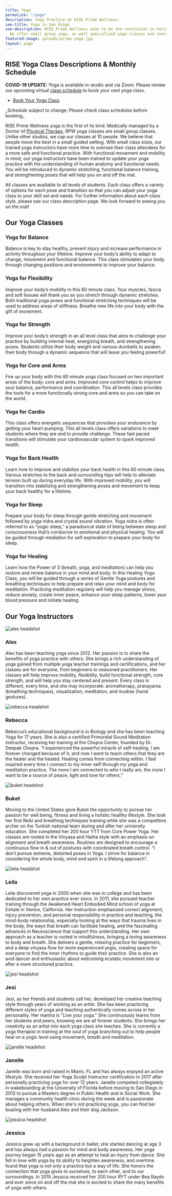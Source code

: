 ```yaml
---
title: Yoga
permalink: "/yoga"
description: Yoga Practice at RISE Prime Wellness.
seo-title: Yoga in San Diego
seo-description: RISE Prime Wellness aims to be the revolution in holistic yoga practice.
  We offer small group yoga, as well specialized yoga classes and courses.
featured-image: uploads/prime-yoga.jpg
layout: page
---
```


## RISE Yoga Class Descriptions & Monthly Schedule

**COVID-19 UPDATE:** Yoga is available in-studio and via Zoom. Please review our upcoming virtual <a href="https://www.vagaro.com/riseprimewellness/classes" target="_blank">class schedule</a> to book your next yoga class.

<!-- Vagaro Yoga Booking Button -->
<ul class="actions">
  <li><a href="https://www.vagaro.com/riseprimewellness/classes" class="button special book-btn" target="_blank">Book Your Yoga Class</a></li>
</ul>
_Schedule subject to change; Please check class schedules before booking_

RISE Prime Wellness yoga is the first of its kind. Medically managed by a Doctor of [Physical Therapy](/physical-therapy), RPW yoga classes are small group classes. Unlike other studios, we cap our classes at 10 people. We believe that people move the best in a small guided setting. With small class sizes, our trained yoga instructors have more time to oversee their class attendees for a more safe and functional practice. With functional movement and mobility in mind, our yoga instructors have been trained to update your yoga practice with the understanding of human anatomy and functional needs. You will be introduced to dynamic stretching, functional balance training, and strengthening poses that will help you on and off the mat.

All classes are available to all levels of students. Each class offers a variety of options for each pose and transition so that you can adjust your yoga class to your skill set and needs. For further information about each class style, please see our class description page. We look forward to seeing you on the mat!

## Our Yoga Classes
<!-- Yoga class descriptions -->
<section id="flex-section">
  <div class="yoga-class-description">
    <h3>Yoga for Balance</h3>
    <p>Balance is key to stay healthy, prevent injury and increase performance in activity throughout your lifetime. Improve your body’s ability to adapt to change, movement and functional balance. This class stimulates your body through changing positions and environments to improve your balance.</p>
  </div>
  <div class="yoga-class-description">
    <h3>Yoga for Flexibility</h3>
    <p>Improve your body’s mobility in this 60 minute class. Your muscles, fascia and soft tissues will thank you as you stretch through dynamic stretches. Both traditional yoga poses and functional stretching techniques will be used to address areas of stiffness. Breathe new life into your body with the gift of movement.</p>
  </div>
  <div class="yoga-class-description">
    <h3>Yoga for Strength</h3>
    <p>Improve your body’s strength in an all level class that aims to challenge your practice by building internal heat, energizing breath, and strengthening poses. Students utilize their body weight and various dumbells to awaken their body through a dynamic sequence that will leave you feeling powerful!</p>
  </div>
</section>
<section id="flex-section">
  <div class="yoga-class-description">
    <h3>Yoga for Core and Arms</h3>
    <p>Fire up your body with this 60 minute yoga class focused on two important areas of the body: core and arms. Improved core control helps to improve your balance, performance and coordination. This all levels class provides the tools for a more functionally strong core and arms so you can take on the world.</p>
  </div>
  <div class="yoga-class-description">
    <h3>Yoga for Cardio</h3>
    <p>This class offers energetic sequences that provokes your endurance by getting your heart pumping. This all levels class offers variations to meet students where they are and to provide challenge. These fast paced transitions will stimulate your cardiovascular system to spark improved health.</p>
  </div>
  <div class="yoga-class-description">
    <h3>Yoga for Back Health</h3>
    <p>Learn how to improve and stabilize your back health in this 60 minute class. Various stretches to the back and surrounding hips will help to alleviate tension built up during everyday life. With improved mobility, you will transition into stabilizing and strengthening poses and movement to keep your back healthy for a lifetime.</p>
  </div>
</section>
<section id="flex-section">
  <div class="yoga-class-description">
    <h3>Yoga for Sleep</h3>
    <p>Prepare your body for sleep through gentle stretching and movement followed by yoga nidra and crystal sound vibration. Yoga nidra is often referred to as “yogic sleep,” a paradoxical state of being between sleep and consciousness that’s conducive to emotional and physical healing. You will be guided through mediation for self exploration to prepare your body for sleep.</p>
  </div>
  <div class="yoga-class-description">
    <h3>Yoga for Healing</h3>
    <p>Learn how the Power of 3 (breath, yoga, and meditation) can help you restore and renew balance in your mind and body. In this Healing Yoga Class, you will be guided through a series of Gentle Yoga postures and breathing techniques to help prepare and relax your mind and body for meditation. Practicing meditation regularly will help you manage stress, reduce anxiety, create inner peace, enhance your sleep patterns, lower your blood pressure and initiate healing.</p>
  </div>
  <div class="yoga-class-description">
    <!-- Place Next Yoga Class Here -->
  </div>
</section>

## Our Yoga Instructors
<!-- Yoga instructor bios -->
<section id="flex-section">
  <div class="yoga-instructor-bio">
    <img src="https://res.cloudinary.com/zheisey/image/upload/f_auto/Prime/alex.jpg" alt="alex headshot">
    <h3>Alex</h3>
    <p>Alex has been teaching yoga since 2012. Her passion is to share the benefits of yoga practice with others. She brings a rich understanding of yoga gained from multiple yoga teacher trainings and certifications, and her classes are for everyone, from beginners to seasoned practitioners. Her classes will help improve mobility, flexibility, build functional strength, core strength, and will help you stay centered and present. Every class is different, every time, and she may incorporate: aromatherapy, pranayama (breathing techniques), visualization, meditation, and mudras (hand gestures).</p>
  </div>
  <div class="yoga-instructor-bio">
    <img src="https://res.cloudinary.com/zheisey/image/upload/f_auto/Prime/rebecca.jpg" alt="rebecca headshot">
    <h3>Rebecca</h3>
    <p>Rebecca’s educational background is in Biology and she has been teaching Yoga for 17 years. She is also a certified Primordial Sound Meditation instructor, receiving her training at the Chopra Center, founded by Dr. Deepak Chopra. “I experienced the powerful miracle of self-healing. I am forever changed because of it, and now I want to teach others that they are the healer and the healed. Healing comes from connecting within. I feel inspired every time I connect to my inner-self through my yoga and meditation practice. The more I am connected to who I really am, the more I want to be a source of peace, light and love for others.”</p>
  </div>
  <div class="yoga-instructor-bio">
    <img src="https://res.cloudinary.com/zheisey/image/upload/f_auto/Prime/buket.jpg" alt="buket headshot">
    <h3>Buket</h3>
    <p>Moving to the United States gave Buket the opportunity to pursue her passion for well being, fitness and living a holistic healthy lifestyle. She took her first Reiki and breathing techniques training while she was a competitive archer on the Turkish national team during and after her university education. She completed her 200 hour YTT from Core Power Yoga. Her classes are rooted in the Vinyasa and Hatha style with an emphasis on alignment and breath awareness. Routines are designed to encourage a continuous flow in & out of postures with coordinated breath control. “I don’t pursue extreme, distorted poses in Yoga. I strive for balance in considering the whole body, mind and spirit in a lifelong approach”.</p>
  </div>
</section>
<section id="flex-section">
  <div class="yoga-instructor-bio">
    <img src="https://res.cloudinary.com/zheisey/image/upload/f_auto/Prime/leila.jpg" alt="leila headshot">
    <h3>Leila</h3>
    <p>Leila discovered yoga in 2000 when she was in college and has been dedicated to her own practice ever since. In 2011, she pursued teacher training through the Awakened Heart Embodied Mind school of yoga at Exhale in Venice, California. Her instruction emphasized correct alignment, injury prevention, and personal responsibility in practice and teaching, the mind-body relationship, especially looking at the ways that trauma lives in the body, the ways that breath can facilitate healing, and the fascinating advances in Neuroscience that support this understanding. Her own approach as a teacher is rooted in mindfulness, bringing a loving awareness to body and breath. She delivers a gentle, relaxing practice for beginners, and a deep vinyasa flow for more experienced yogis, creating space for everyone to find the inner rhythms to guide their practice. She is also an avid dancer and enthusiastic about welcoming ecstatic movement into or after a more structured practice.</p>
  </div>
  <div class="yoga-instructor-bio">
    <img src="https://res.cloudinary.com/zheisey/image/upload/f_auto/Prime/jesi.jpg" alt="jesi headshot">
    <h3>Jesi</h3>
    <p>Jesi, as her friends and students call her, developed her creative teaching style through years of working as an artist. She has been practicing different styles of yoga and teaching authentically comes across in her personality. Her mantra is "Live your yoga." She continuously learns from her students and peers, knowing we are all forever students. She brings her creativity as an artist into each yoga class she teaches. She is currently a yoga therapist in training at the soul of yoga branching out to help people heal on a yogic level using movement, breath and meditation.</p>
  </div>
  <div class="yoga-instructor-bio">
    <img src="https://res.cloudinary.com/zheisey/image/upload/f_auto/Prime/janelle.jpg" alt="janelle headshot">
    <h3>Janelle</h3>
    <p>Janelle was born and raised in Miami, FL and has always enjoyed an active lifestyle. She received her Yoga Sculpt Instructor certification in 2017 after personally practicing yoga for over 12 years. Janelle competed collegiately in wakeboarding at the University of Florida before moving to San Diego in 2012 to pursue a Masters degree in Public Health and in Social Work. She manages a community health clinic during the week and is passionate about helping others. When she's not practicing yoga, you can find her boating with her husband Alex and their dog Jackson.</p>
  </div>
</section>
<section id="flex-section">
  <div class="yoga-instructor-bio">
    <img src="https://res.cloudinary.com/zheisey/image/upload/f_auto/Prime/jessica.jpg" alt="jessica headshot">
    <h3>Jessica</h3>
    <p>Jessica grew up with a background in ballet, she started dancing at age 3 and has always had a passion for mind and body awareness. Her yoga journey began 15 years ago as an attempt to heal an injury from dance. She fell in love with yoga by its ability to heighten awareness, and overtime found that yoga is not only a practice but a way of life. She honors the connection that yoga gives to ourselves, to each other, and to our surroundings. In 2015 Jessica received her 200 hour RYT under Bea Raydo and ever since on and off the mat she is excited to share the many benefits of yoga with others.</p>
  </div>
</section>

